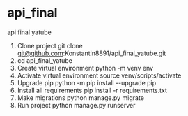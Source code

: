 # api_final
api final yatube

1. Clone project 
git clone git@github.com:Konstantin8891/api_final_yatube.git
2. cd api_final_yatube
3. Create virtual environment 
python -m venv env
4. Activate virtual environment 
source venv/scripts/activate
5. Upgrade pip 
python -m pip install --upgrade pip
6. Install all requirements 
pip install -r requirements.txt
7. Make migrations
python manage.py migrate
8. Run project
python manage.py runserver
